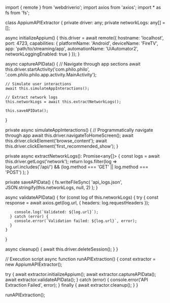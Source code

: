import { remote } from 'webdriverio';
import axios from 'axios';
import * as fs from 'fs';

class AppiumAPIExtractor {
  private driver: any;
  private networkLogs: any[] = [];

  async initializeAppium() {
    this.driver = await remote({
      hostname: 'localhost',
      port: 4723,
      capabilities: {
        platformName: 'Android',
        deviceName: 'FireTV',
        app: 'path/to/streaming/app',
        automationName: 'UiAutomator2',
        networkLoggingEnabled: true
      }
    });
  }

  async captureAPIData() {
    // Navigate through app sections
    await this.driver.startActivity('com.philo.philo', '.com.philo.philo.app.activity.MainActivity');
    
    // Simulate user interactions
    await this.simulateAppInteractions();

    // Extract network logs
    this.networkLogs = await this.extractNetworkLogs();
    
    this.saveAPIData();
  }

  private async simulateAppInteractions() {
    // Programmatically navigate through app
    await this.driver.navigateToHomeScreen();
    await this.driver.clickElement('browse_content');
    await this.driver.clickElement('first_recommended_show');
  }

  private async extractNetworkLogs(): Promise<any[]> {
    const logs = await this.driver.getLogs('network');
    return logs.filter(log => 
      log.url.includes('/api/') && 
      (log.method === 'GET' || log.method === 'POST')
    );
  }

  private saveAPIData() {
    fs.writeFileSync(
      'api_logs.json', 
      JSON.stringify(this.networkLogs, null, 2)
    );
  }

  async validateAPIData() {
    for (const log of this.networkLogs) {
      try {
        const response = await axios.get(log.url, {
          headers: log.requestHeaders
        });
        
        console.log(`Validated: ${log.url}`);
      } catch (error) {
        console.error(`Validation failed: ${log.url}`, error);
      }
    }
  }

  async cleanup() {
    await this.driver.deleteSession();
  }
}

// Execution script
async function runAPIExtraction() {
  const extractor = new AppiumAPIExtractor();
  
  try {
    await extractor.initializeAppium();
    await extractor.captureAPIData();
    await extractor.validateAPIData();
  } catch (error) {
    console.error('API Extraction Failed', error);
  } finally {
    await extractor.cleanup();
  }
}

runAPIExtraction();